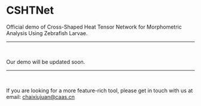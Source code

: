 # CSHTNet
Official demo of Cross-Shaped Heat Tensor Network for Morphometric Analysis Using Zebrafish Larvae. <br>

___ 

<br>

Our demo will be updated soon.<br>

___ 

<br>

If you are looking for a more feature-rich tool, please get in touch with us at email: chaixiujuan@caas.cn
